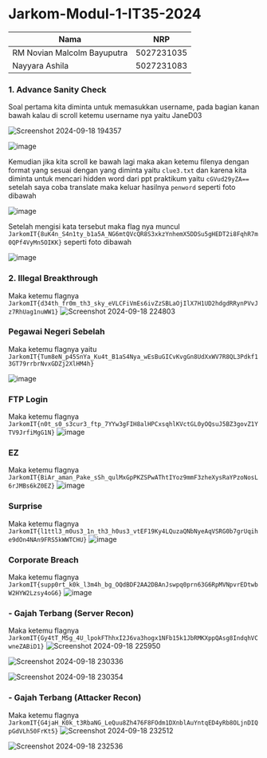 # Jarkom-Modul-1-IT35-2024

| Nama          | NRP          |
| ------------- | ------------ |
| RM Novian Malcolm Bayuputra | 5027231035 |
| Nayyara Ashila | 5027231083 |

### 1. Advance Sanity Check
Soal pertama kita diminta untuk memasukkan username, pada bagian kanan bawah kalau di scroll ketemu username nya yaitu JaneD03

![Screenshot 2024-09-18 194357](https://github.com/user-attachments/assets/94cf0324-a66e-47c8-b445-ef47a73be808)

![image](https://github.com/user-attachments/assets/3bcda38c-4109-40c6-8fb2-099075627bf3)

Kemudian jika kita scroll ke bawah lagi maka akan ketemu filenya dengan format yang sesuai dengan yang diminta yaitu `clue3.txt` dan karena kita diminta untuk mencari hidden word dari ppt praktikum yaitu `cGVud29yZA==` setelah saya coba translate maka keluar hasilnya `penword` seperti foto dibawah

![image](https://github.com/user-attachments/assets/bf8d95a9-3e5f-4d76-abd7-0b35b497ee86)

Setelah mengisi kata tersebut maka flag nya muncul ```JarkomIT{8uK4n_S4n1ty_b1a5A_NG6mtQVcQR8S3xkzYnhemX5DDSu5gHEDT2i8FqhR7m0QPf4VyMn5OIKK}``` seperti foto dibawah

![image](https://github.com/user-attachments/assets/8b0caf60-2864-4ee3-8fac-721a0ec12762)


### 2. Illegal Breakthrough
Maka ketemu flagnya ```JarkomIT{d34th_fr0m_th3_sky_eVLCFiVmEs6ivZzSBLaOjIlX7H1UD2hdgdRRynPVvJz7RhUag1nuWW1}```
![Screenshot 2024-09-18 224803](https://github.com/user-attachments/assets/2d35004b-fdf0-4c78-b5f6-9861bb4ab641)

### Pegawai Negeri Sebelah
Maka ketemu flagnya yaitu ```JarkomIT{Tum8eN_p45SnYa_Ku4t_B1aS4Nya_wEsBuGICvKvgGn8UdXxWV7R8QL3Pdkf13GT79rrbrNvxGDZj2XlHM4h}```

![image](https://github.com/user-attachments/assets/1e41cf63-c377-4d7b-b563-432ea3fa4733)

### FTP Login
Maka ketemu flagnya ```JarkomIT{n0t_s0_s3cur3_ftp_7YYw3gFIH8alHPCxsqhlKVctGL0yOQsuJ5BZ3govZ1YTV9JrfiMgG1N}``` 
![image](https://github.com/user-attachments/assets/f94d31de-814e-4388-b9a3-51bf6e18cea6)

### EZ
Maka ketemu flagnya ```JarkomIT{BiAr_aman_Pake_sSh_qulMxGpPKZSPwAThtIYoz9mmF3zheXysRaYPzoNosL6rJMBs6kZ0EZ}```
![image](https://github.com/user-attachments/assets/66e7d72e-a9b2-4a76-a925-36213dd8737f)

### Surprise
Maka ketemu flagnya ```JarkomIT{l1ttl3_m0us3_1n_th3_h0us3_vtEF19Ky4LQuzaQNbNyeAqVSRG0b7grUqihe9dOn4NAn9FRS5kWWTCHU}```
![image](https://github.com/user-attachments/assets/581d11eb-644d-4d5d-a83a-2968f9eecc87)

### Corporate Breach
Maka ketemu flagnya ```JarkomIT{supp0rt_k0k_l3m4h_bg_OQdBDF2AA2DBAnJswpq0prn63G6RpMVNpvrEDtwbW2HYW2Lzsy4oG6}```
![image](https://github.com/user-attachments/assets/2e1c36f6-ba01-44a0-b501-bdeece632ff4)

### - Gajah Terbang (Server Recon)
Maka ketemu flagnya ```JarkomIT{Gy4tT_M5g_4U_lpokFThhxI2J6va3hogx1NFb15k1JbRMKXppQAsg8IndqhVCwneZABiD1}```
![Screenshot 2024-09-18 225950](https://github.com/user-attachments/assets/256e4551-e619-415a-a6f3-d2588116ac59)

![Screenshot 2024-09-18 230336](https://github.com/user-attachments/assets/a32b2d92-d8b4-45af-9751-234a2bb4d36a)

![Screenshot 2024-09-18 230354](https://github.com/user-attachments/assets/2bc16bea-923e-439d-abda-f4036d0f2cb6)

### - Gajah Terbang (Attacker Recon)
Maka ketemu flagnya ``` JarkomIT{G4jaH_K0k_t3RbaNG_LeQuu8Zh476F8FOdm1DXnblAuYntqED4yRb8OLjnDIQpGdVLh50FrKt5}```
![Screenshot 2024-09-18 232512](https://github.com/user-attachments/assets/46955747-119e-41a6-aca0-7260e583d5c7)

![Screenshot 2024-09-18 232536](https://github.com/user-attachments/assets/fa654932-3f84-4f91-90b4-22902f8bb963)

